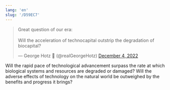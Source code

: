```yaml
---
lang: 'en'
slug: '/D59EC7'
---
```


<blockquote class="twitter-tweet"><p lang="en" dir="ltr">Great question of our era:<br/><br/>Will the acceleration of technocapital outstrip the degradation of biocapital?</p>&mdash; George Hotz 🐀 (@realGeorgeHotz) <a href="https://twitter.com/realGeorgeHotz/status/1599533816699564032?ref_src=twsrc%5Etfw">December 4, 2022</a></blockquote>

Will the rapid pace of technological advancement surpass the rate at which biological systems and resources are degraded or damaged?
Will the adverse effects of technology on the natural world be outweighed by the benefits and progress it brings?

<head>
  <html lang="en-US"/>
</head>
